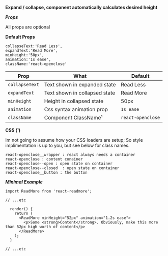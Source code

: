 **Expand / collapse, component automatically calculates desired height**

***Props***

All props are optional

****Default Props****

```
collapseText:'Read Less',
expandText:'Read More',
minHeight:'50px',
animation:'1s ease',
className:'react-openclose'
```

|Prop           |What                            |Default          |
|---------------|--------------------------------|-----------------|
|`collapseText` |Text shown in expanded state    |Read Less        |
|`expandText`   |Text shown in collapsed state   |Read More        |
|`minHeight`    |Height in collapsed state       |50px             |
|`animation`    |Css syntax animation prop       |`1s ease`        |
|`className`    |Component ClassName¹            |`react-openclose`|

****CSS (¹)****

Im not going to assume how your CSS loaders are setup;
So style implimentation is up to you, but see below for class names.

```
react-openclose__wrapper : react always needs a container
react-openclose : content conainer
react-openclose--open : open state on container
react-openclose--closed  : open state on container
react-openclose__button : the button
```

***Minimal Example***

```
import ReadMore from 'react-readmore';

// ...etc

  render() {
    return (
      <ReadMore minHeight="52px" animation="1.2s ease">
        <p>Some <strong>Content</strong>. Obviously, make this more than 52px high worth of content</p>
      </ReadMore>
    );
  }

// ...etc

```
